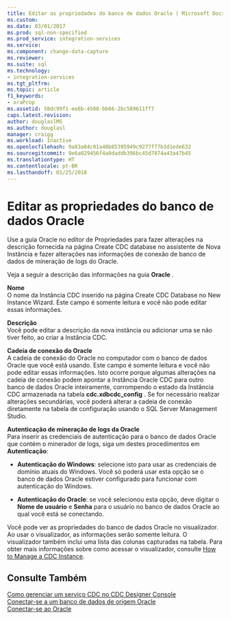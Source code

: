 ```yaml
---
title: Editar as propriedades do banco de dados Oracle | Microsoft Docs
ms.custom: 
ms.date: 03/01/2017
ms.prod: sql-non-specified
ms.prod_service: integration-services
ms.service: 
ms.component: change-data-capture
ms.reviewer: 
ms.suite: sql
ms.technology:
- integration-services
ms.tgt_pltfrm: 
ms.topic: article
f1_keywords:
- oraProp
ms.assetid: 58dc99f1-ee6b-4508-bb66-2bc589611ff7
caps.latest.revision: 
author: douglaslMS
ms.author: douglasl
manager: craigg
ms.workload: Inactive
ms.openlocfilehash: 9a83a04c01a48b85395949c9277f77b3d1ede632
ms.sourcegitcommit: 9e6a029456f4a8daddb396bc45d7874a43a47b45
ms.translationtype: HT
ms.contentlocale: pt-BR
ms.lasthandoff: 01/25/2018
---
```

# <a name="edit-the-oracle-database-properties"></a>Editar as propriedades do banco de dados Oracle
  Use a guia Oracle no editor de Propriedades para fazer alterações na descrição fornecida na página Create CDC database no assistente de Nova Instância e fazer alterações nas informações de conexão de banco de dados de mineração de logs do Oracle.  
  
 Veja a seguir a descrição das informações na guia **Oracle** .  
  
 **Nome**  
 O nome da Instância CDC inserido na página Create CDC Database no New Instance Wizard. Este campo é somente leitura e você não pode editar essas informações.  
  
 **Descrição**  
 Você pode editar a descrição da nova instância ou adicionar uma se não tiver feito, ao criar a Instância CDC.  
  
 **Cadeia de conexão do Oracle**  
 A cadeia de conexão do Oracle no computador com o banco de dados Oracle que você está usando. Este campo é somente leitura e você não pode editar essas informações. Isto ocorre porque algumas alterações na cadeia de conexão podem apontar a Instância Oracle CDC para outro banco de dados Oracle inteiramente, corrompendo o estado da Instância CDC armazenada na tabela **cdc.xdbcdc_config** . Se for necessário realizar alterações secundárias, você poderá alterar a cadeia de conexão diretamente na tabela de configuração usando o SQL Server Management Studio.  
  
 **Autenticação de mineração de logs da Oracle**  
 Para inserir as credenciais de autenticação para o banco de dados Oracle que contém o minerador de logs, siga um destes procedimentos em **Autenticação**:  
  
-   **Autenticação do Windows**: selecione isto para usar as credenciais de domínio atuais do Windows. Você só poderá usar esta opção se o banco de dados Oracle estiver configurado para funcionar com autenticação do Windows.  
  
-   **Autenticação do Oracle**: se você selecionou esta opção, deve digitar o **Nome de usuário** e **Senha** para o usuário no banco de dados Oracle ao qual você está se conectando.  
  
 Você pode ver as propriedades do banco de dados Oracle no visualizador. Ao usar o visualizador, as informações serão somente leitura. O visualizador também inclui uma lista das colunas capturadas na tabela. Para obter mais informações sobre como acessar o visualizador, consulte [How to Manage a CDC Instance](../../integration-services/change-data-capture/how-to-manage-a-cdc-instance.md).  
  
## <a name="see-also"></a>Consulte Também  
 [Como gerenciar um serviço CDC no CDC Designer Console](../../integration-services/change-data-capture/how-to-manage-a-cdc-service-from-the-cdc-designer-console.md)   
 [Conectar-se a um banco de dados de origem Oracle](../../integration-services/change-data-capture/connect-to-an-oracle-source-database.md)   
 [Conectar-se ao Oracle](../../integration-services/change-data-capture/connect-to-oracle.md)  
  
  
